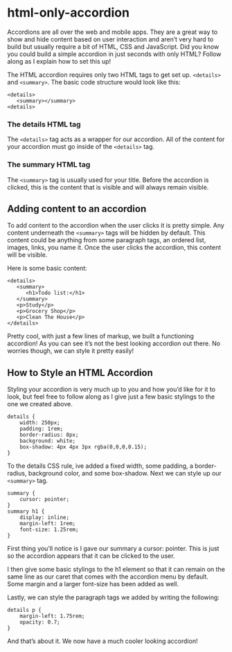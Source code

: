 # html-only-accordion

Accordions are all over the web and mobile apps. They are a great way to show and hide content based on user interaction and aren’t very hard to build but usually require a bit of HTML, CSS and JavaScript. Did you know you could build a simple accordion in just seconds with only HTML? Follow along as I explain how to set this up!

The HTML accordion requires only two HTML tags to get set up. `<details>` and `<summary>`. The basic code structure would look like this:
```
<details>
   <summary></summary>
<details>
```
### The details HTML tag
The `<details>` tag acts as a wrapper for our accordion. All of the content for your accordion must go inside of the `<details>` tag.

### The summary HTML tag
The `<summary>` tag is usually used for your title. Before the accordion is clicked, this is the content that is visible and will always remain visible.

## Adding content to an accordion
To add content to the accordion when the user clicks it is pretty simple. Any content underneath the `<summary>` tags will be hidden by default. This content could be anything from some paragraph tags, an ordered list, images, links, you name it. Once the user clicks the accordion, this content will be visible.

Here is some basic content:
```
<details>
   <summary>
      <h1>Todo list:</h1>
   </summary>
   <p>Study</p>
   <p>Grocery Shop</p>
   <p>Clean The House</p>
</details>
```
Pretty cool, with just a few lines of markup, we built a functioning accordion! As you can see it’s not the best looking accordion out there. No worries though, we can style it pretty easily!

## How to Style an HTML Accordion
Styling your accordion is very much up to you and how you’d like for it to look, but feel free to follow along as I give just a few basic stylings to the one we created above.
```
details {
    width: 250px;
    padding: 1rem;
    border-radius: 8px;
    background: white;
    box-shadow: 4px 4px 3px rgba(0,0,0,0.15);
}
```
To the details CSS rule, ive added a fixed width, some padding, a border-radius, background color, and some box-shadow. Next we can style up our `<summary>` tag.
```
summary {
    cursor: pointer;
}
summary h1 {
    display: inline;
    margin-left: 1rem;
    font-size: 1.25rem;
}
```
First thing you’ll notice is I gave our summary a cursor: pointer. This is just so the accordion appears that it can be clicked to the user.

I then give some basic stylings to the h1 element so that it can remain on the same line as our caret that comes with the accordion menu by default. Some margin and a larger font-size has been added as well.

Lastly, we can style the paragraph tags we added by writing the following:
```
details p {
    margin-left: 1.75rem;
    opacity: 0.7;
}
```
And that’s about it. We now have a much cooler looking accordion!